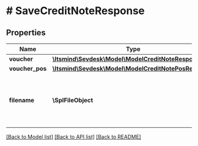 # # SaveCreditNoteResponse

## Properties

Name | Type | Description | Notes
------------ | ------------- | ------------- | -------------
**voucher** | [**\Itsmind\Sevdesk\Model\ModelCreditNoteResponse**](ModelCreditNoteResponse.md) |  | [optional]
**voucher_pos** | [**\Itsmind\Sevdesk\Model\ModelCreditNotePosResponse**](ModelCreditNotePosResponse.md) |  | [optional]
**filename** | **\SplFileObject** | Filename of a previously upload file which should be attached. | [optional]

[[Back to Model list]](../../README.md#models) [[Back to API list]](../../README.md#endpoints) [[Back to README]](../../README.md)
